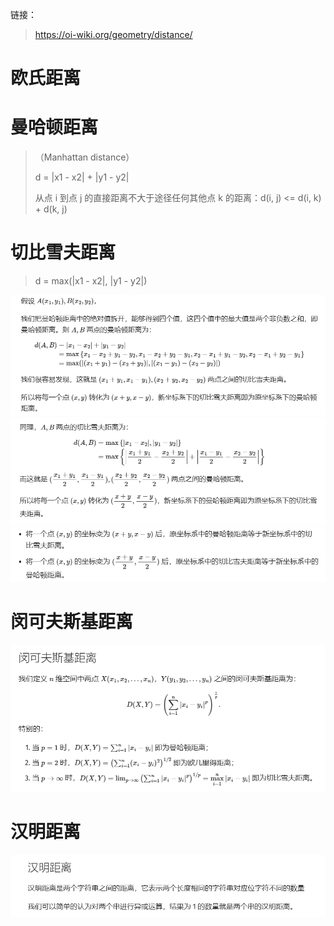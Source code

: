链接：

> https://oi-wiki.org/geometry/distance/



# 欧氏距离

# 曼哈顿距离

>（Manhattan distance）
> 
> d = |x1 - x2| + |y1 - y2|
> 
> 从点 i 到点 j 的直接距离不大于途径任何其他点 k 的距离：d(i, j) <= d(i, k) + d(k, j)

# 切比雪夫距离

> d = max(|x1 - x2|, |y1 - y2|)

![曼哈顿距离转切比雪夫距离](./_img/1.png)
![切比雪夫距离转曼哈顿距离](_img/2.png)
![曼哈顿距离与切比雪夫距离的公式转化](_img/3.png)

# 闵可夫斯基距离

![闵可夫斯基距离的定义](./_img/4.png)

# 汉明距离

![汉明距离的定义](./_img/5.png)
